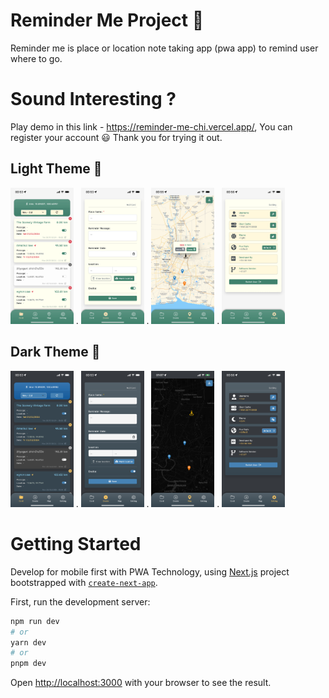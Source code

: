 # Reminder Me Project 📍
Reminder me is place or location note taking app (pwa app) to remind user where to go.

# Sound Interesting ? 

Play demo in this link - https://reminder-me-chi.vercel.app/, You can register your account 😃 Thank you for trying it out.

## Light Theme 🌝
<div align="left">
  <img src="./public/image/app-demo-img/list.PNG" width="20%" height="20%"/>
  .
  <img src="./public/image/app-demo-img/create.PNG" width="20%" height="20%"/>
  .
  <img src="./public/image/app-demo-img/map.PNG" width="20%" height="20%"/>
  .
  <img src="./public/image/app-demo-img/setting.PNG" width="20%" height="20%"/>
</div>

## Dark Theme 🌚
<div align="left">
  <img src="./public/image/app-demo-img/list-dark.PNG" width="20%" height="20%"/>
  .
  <img src="./public/image/app-demo-img/create-dark.PNG" width="20%" height="20%"/>
  .
  <img src="./public/image/app-demo-img/map-dark.PNG" width="20%" height="20%"/>
  .
  <img src="./public/image/app-demo-img/setting-dark.PNG" width="20%" height="20%"/>
</div>

# Getting Started 

Develop for mobile first with PWA Technology, using [Next.js](https://nextjs.org/) project bootstrapped with [`create-next-app`](https://github.com/vercel/next.js/tree/canary/packages/create-next-app).

First, run the development server:

```bash
npm run dev
# or
yarn dev
# or
pnpm dev
```

Open [http://localhost:3000](http://localhost:3000) with your browser to see the result.
